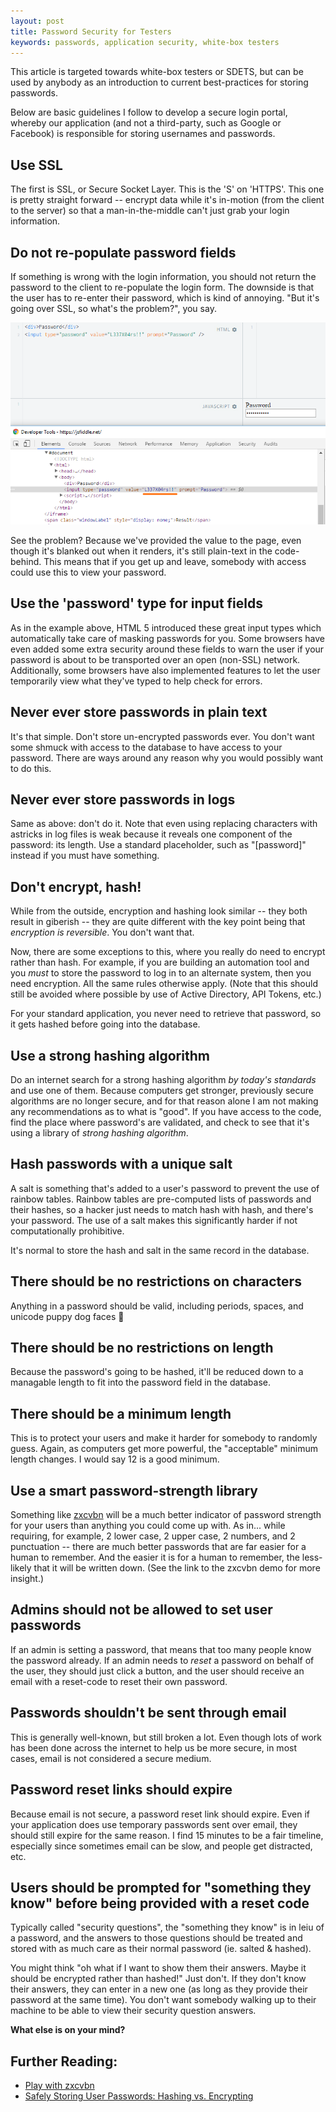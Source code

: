 ```yaml
---
layout: post
title: Password Security for Testers
keywords: passwords, application security, white-box testers
---
```


This article is targeted towards white-box testers or SDETS, but can be used by anybody as an introduction to current best-practices for storing passwords.

Below are basic guidelines I follow to develop a secure login portal, whereby our application (and not a third-party, such as Google or Facebook) is responsible for storing usernames and passwords.

## Use SSL
The first is SSL, or Secure Socket Layer.  This is the 'S' on 'HTTPS'.  This one is pretty straight forward -- encrypt data while it's in-motion (from the client to the server) so that a man-in-the-middle can't just grab your login information.

## Do not re-populate password fields
If something is wrong with the login information, you should not return the password to the client to re-populate the login form.  The downside is that the user has to re-enter their password, which is kind of annoying.  "But it's going over SSL, so what's the problem?", you say.

<img src="/images/password-postback.png" alt="password as a postback" />

See the problem?  Because we've provided the value to the page, even though it's blanked out when it renders, it's still plain-text in the code-behind.  This means that if you get up and leave, somebody with access could use this to view your password.

## Use the 'password' type for input fields

As in the example above, HTML 5 introduced these great input types which automatically take care of masking passwords for you.  Some browsers have even added some extra security around these fields to warn the user if your password is about to be transported over an open (non-SSL) network.  Additionally, some browsers have also implemented features to let the user temporarily view what they've typed to help check for errors.

## Never ever store passwords in plain text

It's that simple. Don't store un-encrypted passwords ever.  You don't want some shmuck with access to the database to have access to your password. There are ways around any reason why you would possibly want to do this.  

## Never ever store passwords in logs

Same as above: don't do it.  Note that even using replacing characters with astricks in log files is weak because it reveals one component of the password: its length.  Use a standard placeholder, such as "[password]" instead if you must have something.

## Don't encrypt, hash!

While from the outside, encryption and hashing look similar -- they both result in giberish -- they are quite different with the key point being that *encryption is reversible*.  You don't want that.

Now, there are some exceptions to this, where you really do need to encrypt rather than hash.  For example, if you are building an automation tool and you *must* to store the password to log in to an alternate system, then you need encryption.  All the same rules otherwise apply.  (Note that this should still be avoided where possible by use of Active Directory, API Tokens, etc.)

For your standard application, you never need to retrieve that password, so it gets hashed before going into the database.

## Use a strong hashing algorithm

Do an internet search for a strong hashing algorithm *by today's standards* and use one of them.  Because computers get stronger, previously secure algorithms are no longer secure, and for that reason alone I am not making any recommendations as to what is "good".  If you have access to the code, find the place where password's are validated, and check to see that it's using a library of *strong hashing algorithm*.

## Hash passwords with a unique salt

A salt is something that's added to a user's password to prevent the use of rainbow tables. Rainbow tables are pre-computed lists of passwords and their hashes, so a hacker just needs to match hash with hash, and there's your password.  The use of a salt makes this significantly harder if not computationally prohibitive.

It's normal to store the hash and salt in the same record in the database.

## There should be no restrictions on characters

Anything in a password should be valid, including periods, spaces, and unicode puppy dog faces &#x1f436;

## There should be no restrictions on length

Because the password's going to be hashed, it'll be reduced down to a managable length to fit into the password field in the database.

## There should be a minimum length

This is to protect your users and make it harder for somebody to randomly guess.  Again, as computers get more powerful, the "acceptable" minimum length changes.  I would say 12 is a good minimum.

## Use a smart password-strength library

Something like [zxcvbn](https://github.com/dropbox/zxcvbn) will be a much better indicator of password strength for your users than anything you could come up with.  As in... while requiring, for example, 2 lower case, 2 upper case, 2 numbers, and 2 punctuation -- there are much better passwords that are far easier for a human to remember.  And the easier it is for a human to remember, the less-likely that it will be written down.  (See the link to the zxcvbn demo for more insight.)

## Admins should not be allowed to set user passwords

If an admin is setting a password, that means that too many people know the password already.  If an admin needs to *reset* a password on behalf of the user, they should just click a button, and the user should receive an email with a reset-code to reset their own password.

## Passwords shouldn't be sent through email

This is generally well-known, but still broken a lot.  Even though lots of work has been done across the internet to help us be more secure, in most cases, email is not considered a secure medium.

## Password reset links should expire

Because email is not secure, a password reset link should expire.  Even if your application does use temporary passwords sent over email, they should still expire for the same reason.  I find 15 minutes to be a fair timeline, especially since sometimes email can be slow, and people get distracted, etc.

## Users should be prompted for "something they know" before being provided with a reset code

Typically called "security questions", the "something they know" is in leiu of a password, and the answers to those questions should be treated and stored with as much care as their normal password (ie. salted & hashed).

You might think "oh what if I want to show them their answers.  Maybe it should be encrypted rather than hashed!"  Just don't.   If they don't know their answers, they can enter in a new one (as long as they provide their password at the same time).  You don't want somebody walking up to their machine to be able to view their security question answers.


**What else is on your mind?**

## Further Reading:

* [Play with zxcvbn](https://dl.dropboxusercontent.com/u/209/zxcvbn/test/index.html)
* [Safely Storing User Passwords: Hashing vs. Encrypting](http://www.darkreading.com/safely-storing-user-passwords-hashing-vs-encrypting/a/d-id/1269374)

